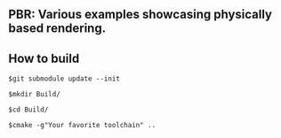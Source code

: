 
PBR: Various examples showcasing physically based rendering. 
--

How to build
--
`$git submodule update --init`

`$mkdir Build/`

`$cd Build/`

`$cmake -g"Your favorite toolchain" ..`